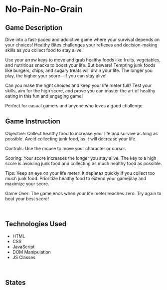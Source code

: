 # No-Pain-No-Grain

## Game Description

Dive into a fast-paced and addictive game where your survival depends on your choices! Healthy Bites challenges your reflexes and decision-making skills as you collect food to stay alive.

Use your arrow keys to move and grab healthy foods like fruits, vegetables, and nutritious snacks to boost your life. But beware! Tempting junk foods like burgers, chips, and sugary treats will drain your life. The longer you play, the higher your score—if you can stay alive!

Can you make the right choices and keep your life meter full? Test your skills, aim for the high score, and prove you can master the art of healthy eating in this fun and engaging game!

Perfect for casual gamers and anyone who loves a good challenge.
<br>

## Game Instruction

Objective:
Collect healthy food to increase your life and survive as long as possible.
Avoid collecting junk food, as it will decrease your life.

Controls:
Use the mouse to move your character or cursor.

Scoring:
Your score increases the longer you stay alive.
The key to a high score is avoiding junk food and collecting as much healthy food as possible.

Tips:
Keep an eye on your life meter! It depletes quickly if you collect too much junk food.
Prioritize healthy food to extend your gameplay and maximize your score.

Game Over:
The game ends when your life meter reaches zero. Try again to beat your best score!

<br>

## Technologies Used
- HTML
- CSS
- JavaScript
- DOM Manipulation
- JS Classes

<br>

## States 
